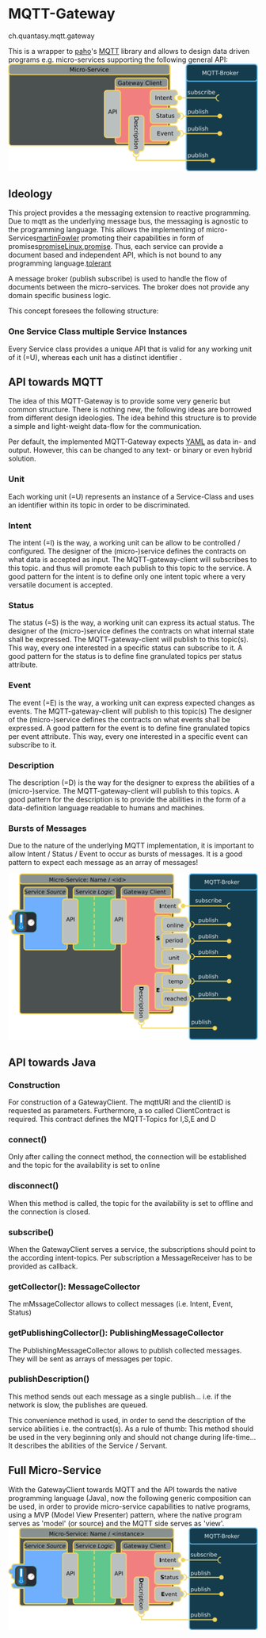 

# MQTT-Gateway
ch.quantasy.mqtt.gateway

This is a wrapper to [paho]'s [MQTT] library and allows to design data driven programs e.g. micro-services supporting the following general API:
<a href="https://github.com/knr1/ch.quantasy.mqtt.gateway/blob/master/MqttGatewayClient.svg">
<img src="https://github.com/knr1/ch.quantasy.mqtt.gateway/blob/master/MqttGatewayClient.svg.png" alt="Interface-Diagram" />
</a>

## Ideology

This project provides a the messaging extension to reactive programming. Due to mqtt as the underlying message bus, the messaging is agnostic to the programming language.
This allows the implementing of micro-Services[martinFowler] promoting their capabilities in form of promises[promiseLinux],[promise]. 
Thus, each service can provide a document based and independent API, which is not bound to any programming language.[tolerant]


A message broker (publish subscribe) is used to handle the flow of documents between the micro-services. The broker does not provide any domain specific business logic.

This concept foresees the following structure:
### One Service Class multiple Service Instances
Every Service class provides a unique API that is valid for any working unit of it (=U), whereas each unit has a distinct identifier <id>.


## API towards MQTT
The idea of this MQTT-Gateway is to provide some very generic but common structure. There is nothing new, the following ideas are borrowed from different design ideologies. The idea
behind this structure is to provide a simple and light-weight data-flow for the communication.

Per default, the implemented MQTT-Gateway expects [YAML] as data in- and output. However, this can be changed to any text- or binary or even hybrid solution.
### Unit
Each working unit (=U) represents an instance of a Service-Class and uses an identifier <id> within its topic in order to be discriminated.

### Intent
The intent (=I) is the way, a working unit can be allow to be controlled / configured.
The designer of the (micro-)service defines the contracts on what data is accepted as input. The MQTT-gateway-client will subscribes to this topic.
and thus will promote each publish to this topic to the service. A good pattern for the intent is to define only one intent topic where a very versatile document is accepted.

### Status
The status (=S) is the way, a working unit can express its actual status.
The designer of the (micro-)service defines the contracts on what internal state shall be expressed. The MQTT-gateway-client will publish to this topic(s).
This way, every one interested in a specific status can subscribe to it. A good pattern for the status is to define fine granulated topics per status attribute.

### Event
The event (=E) is the way, a working unit can express expected changes as events. The MQTT-gateway-client will publish to this topic(s)
The designer of the (micro-)service defines the contracts on what events shall be expressed. A good pattern for the event is to define fine granulated topics per event attribute.
This way, every one interested in a specific event can subscribe to it.

### Description
The description (=D) is the way for the designer to express the abilities of a (micro-)service. The MQTT-gateway-client will publish to this topics. A good pattern for the description is
to provide the abilities in the form of a data-definition language readable to humans and machines.

### Bursts of Messages
Due to the nature of the underlying MQTT implementation, it is important to allow Intent / Status / Event to occur as bursts of messages. It is a good pattern to
expect each message as an array of messages!

<a href="https://github.com/knr1/ch.quantasy.mqtt.gateway/blob/master/Full-Micro-service.svg">
<img src="https://github.com/knr1/ch.quantasy.mqtt.gateway/blob/master/Full-Micro-service.svg.png" alt="Interface-Diagram" />
</a>

## API towards Java
### Construction
For construction of a GatewayClient. The mqttURI and the clientID is requested as parameters. 
Furthermore, a so called ClientContract is required. This contract defines the MQTT-Topics for I,S,E and D

### connect()
Only after calling the connect method, the connection will be established and the topic for the availability is set to online

### disconnect()
When this method is called, the topic for the availability is set to offline and the connection is closed.

### subscribe()
When the GatewayClient serves a service, the subscriptions should point to the according intent-topics.
Per subscription a MessageReceiver has to be provided as callback.

### getCollector(): MessageCollector
The mMssageCollector allows to collect messages (i.e. Intent, Event, Status)

### getPublishingCollector(): PublishingMessageCollector
The PublishingMessageCollector allows to publish collected messages. They will be sent as arrays of messages per topic.

### publishDescription()
This method sends out each message as a single publish... i.e. if the network is slow, the publishes are queued.

This convenience method is used, in order to send the description of the service abilities i.e. the contract(s). As a rule of thumb:
This method should be used in the very beginning only and should not change during life-time... It describes the abilities of the Service / Servant.


## Full Micro-Service
With the GatewayClient towards MQTT and the API towards the native programming language (Java), now the following generic composition can be used, in order to
provide micro-service capabilities to native programs, using a MVP (Model View Presenter) pattern, where the native program serves as 'model' (or source) and the MQTT side serves as 'view'. 
<a href="https://github.com/knr1/ch.quantasy.mqtt.gateway/blob/master/Micro-service.svg">
<img src="https://github.com/knr1/ch.quantasy.mqtt.gateway/blob/master/Micro-service.svg.png" alt="Micro-service-Diagram" />
</a>



[paho]: <https://github.com/eclipse/paho.mqtt.java>
[YAML]: <https://en.wikipedia.org/wiki/YAML>
[MQTT]: <http://mqtt.org/>
[TiMqWay.jar]: <https://prof.hti.bfh.ch/knr1/TiMqWay.jar>
[d3Viewer]: <https://github.com/hardillb/d3-MQTT-Topic-Tree>
[micro-service]: <https://en.wikipedia.org/wiki/Microservices>
[martinFowler]: <https://martinfowler.com/articles/microservices.html>
[promiseLinux]: <http://www.linuxjournal.com/content/promise-theory%E2%80%94what-it>
[promise]: <http://markburgess.org/BookOfPromises.pdf>
[contract]: <https://en.wikipedia.org/wiki/Design_by_contract>
[tolerant]: <https://martinfowler.com/bliki/TolerantReader.html>


